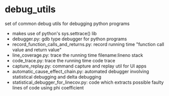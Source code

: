 # debug_utils
set of common debug utils for debugging python programs
- makes use of python's sys.settrace() lib
- debugger.py: gdb type debugger for python programs
- record_function_calls_and_returns.py: record running time "function call value and return value"
- line_coverage.py: trace the running time filename:lineno stack
- code_trace.py: trace the running time code trace
- capture_replay.py: command capture and replay util for UI apps
- automatic_cause_effect_chain.py: automated debugger involving statistical debugging and delta debugging
- statistical_debugger_for_linecov.py: code which extracts possible faulty lines of code using phi coefficient

